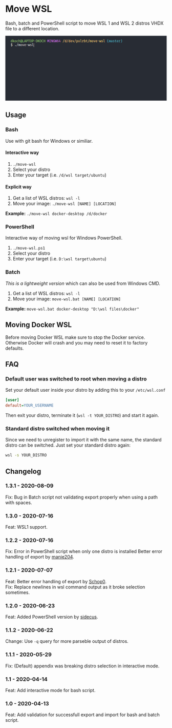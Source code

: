 # Move WSL

Bash, batch and PowerShell script to move WSL 1 and WSL 2 distros VHDX file to a different location.

![Interactive Example](screencast.gif)

## Usage

### Bash
Use with git bash for Windows or similiar.

#### Interactive way
1) `./move-wsl`
2) Select your distro
3) Enter your target (i.e. `/d/wsl target/ubuntu`)

#### Explicit way
1) Get a list of WSL distros: `wsl -l`
2) Move your image: `./move-wsl [NAME] [LOCATION]`

__Example:__ `./move-wsl docker-desktop /d/docker`


### PowerShell
Interactive way of moving wsl for Windows PowerShell.

1) `./move-wsl.ps1`
2) Select your distro
3) Enter your target (i.e. `D:\wsl target\ubuntu`)

### Batch
_This is a lightweight version_ which can also be used from Windows CMD.

1) Get a list of WSL distros: `wsl -l`
2) Move your image: `move-wsl.bat [NAME] [LOCATION]`

__Example:__ `move-wsl.bat docker-desktop "D:\wsl files\docker"`

## Moving Docker WSL

Before moving Docker WSL make sure to stop the Docker service. Otherwise Docker will crash and you may need to reset it to factory defaults.

## FAQ

### Default user was switched to root when moving a distro

Set your default user inside your distro by adding this to your `/etc/wsl.conf`

```ini
[user]
default=YOUR_USERNAME
```

Then exit your distro, terminate it (`wsl -t YOUR_DISTRO`) and start it again.

### Standard distro switched when moving it

Since we need to unregister to import it with the same name, the standard distro can be switched. Just set your standard distro again:

```sh
wsl -s YOUR_DISTRO
```

## Changelog

### 1.3.1 - 2020-08-09
Fix: Bug in Batch script not validating export properly when using a path with spaces.

### 1.3.0 - 2020-07-16
Feat: WSL1 support.

### 1.2.2 - 2020-07-16
Fix: Error in PowerShell script when only one distro is installed Better error handling of export by [manie204](https://github.com/manie204).

### 1.2.1 - 2020-07-07
Feat: Better error handling of export by [Schop0](https://github.com/Schop0). \
Fix: Replace newlines in wsl command output as it broke selection sometimes.

### 1.2.0 - 2020-06-23
Feat: Added PowerShell version by [sidecus](https://github.com/sidecus).

### 1.1.2 - 2020-06-22
Change: Use `-q` query for more parseble output of distros.

### 1.1.1 - 2020-05-29
Fix: (Default) appendix was breaking distro selection in interactive mode.

### 1.1 - 2020-04-14
Feat: Add interactive mode for bash script.

### 1.0 - 2020-04-13
Feat: Add validation for successfull export and import for bash and batch script.
